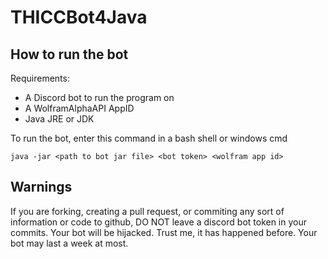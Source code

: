 # THICCBot4Java

## How to run the bot
Requirements:
* A Discord bot to run the program on
* A WolframAlphaAPI AppID
* Java JRE or JDK

To run the bot, enter this command in a bash shell or windows cmd

```java -jar <path to bot jar file> <bot token> <wolfram app id>```

## Warnings
If you are forking, creating a pull request, or commiting any sort of information or code to github, DO NOT leave a discord bot token in your commits. Your bot will be hijacked. Trust me, it has happened before. Your bot may last a week at most.
